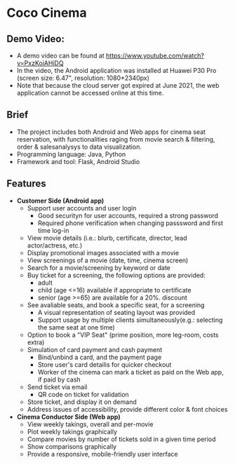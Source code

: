 # Coco Cinema  

## Demo Video:  
- A demo video can be found at https://www.youtube.com/watch?v=PxzKoiAHjDQ 
- In the video, the Android application was installed at Huawei P30 Pro (screen size: 6.47", resolution: 1080*2340px)
- Note that because the cloud server got expired at June 2021, the web application cannot be accessed online at this time.

## Brief
- The project includes both Android and Web apps for cinema seat reservation, with functionalities raging from movie search & filtering, order & salesanalysys to data visualization.
- Programming language: Java, Python
- Framework and tool: Flask, Android Studio

## Features
- **Customer Side (Android app)**
    - Support user accounts and user login
        - Good securityn for user accounts, required a strong password
        - Required phone verification when changing passsword and first time log-in
    - View movie details (i.e.: blurb, certificate, director, lead actor/actress, etc.)
    - Display promotional images associated with a movie
    - View screenings of a movie (date, time, cinema screen)
    - Search for a movie/screening by keyword or date
    - Buy ticket for a screening, the following options are provided:
        - adult
        - child (age <=16) available if appropriate to certificate
        - senior (age >=65) are available for a 20%. discount
    - See avaliable seats, and book a specific seat, for a screening
        - A visual representation of seating layout was provided
        - Support usage by multiple clients simultaneously(e.g.: selecting the same seat at one time)
    - Option to book a "VIP Seat" (prime position, more leg-room, costs extra)
    - Simulation of card payment and cash payment
        - Bind/unbind a card, and the payment page
        - Store user's card detailis for quicker checkout
        - Worker of the cinema can mark a ticket as paid on the Web app, if paid by cash
    - Send ticket via email
        - QR code on ticket for validation
    - Store ticket, and display it on demand
    - Address issues of accessibility, provide different color & font choices
 - **Cinema Conductor Side (Web app)**
    - View weekly takings, overall and per-movie
    - Plot weekly takings graphically
    - Compare movies by number of tickets sold in a given time period
    - Show comparisons graphically
    - Provide a responsive, mobile-friendly user interface
 
